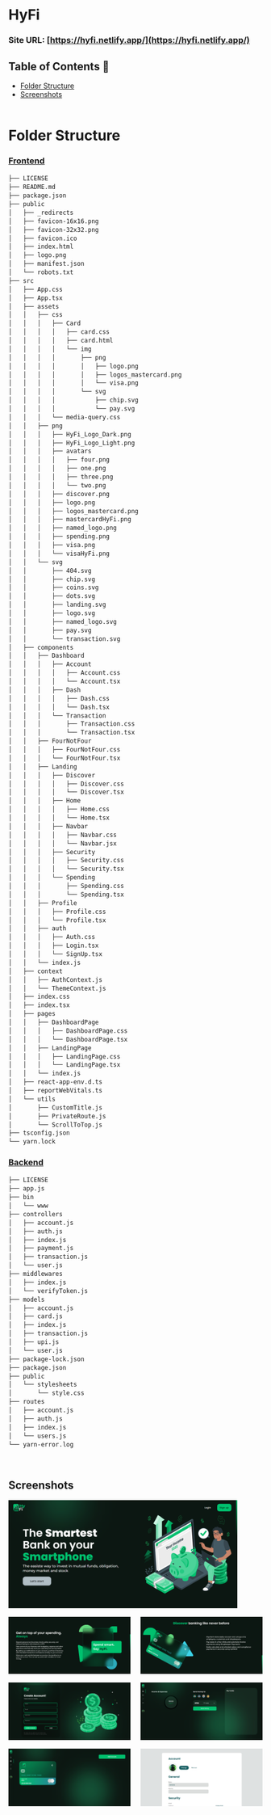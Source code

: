 # HyFi

### Site URL: [https://hyfi.netlify.app/](https://hyfi.netlify.app/)

## Table of Contents :scroll:
- [Folder Structure](#folder-structure)
- [Screenshots](#screenshots)
<br><br>

# Folder Structure
### [Frontend](https://github.com/Nikcodes10/devcraft-excel-2021/tree/web)
```bash
├── LICENSE
├── README.md
├── package.json
├── public
│   ├── _redirects       
│   ├── favicon-16x16.png
│   ├── favicon-32x32.png
│   ├── favicon.ico      
│   ├── index.html       
│   ├── logo.png
│   ├── manifest.json    
│   └── robots.txt       
├── src
│   ├── App.css
│   ├── App.tsx
│   ├── assets
│   │   ├── css
│   │   │   ├── Card
│   │   │   │   ├── card.css
│   │   │   │   ├── card.html
│   │   │   │   └── img
│   │   │   │       ├── png
│   │   │   │       │   ├── logo.png
│   │   │   │       │   ├── logos_mastercard.png
│   │   │   │       │   └── visa.png
│   │   │   │       └── svg
│   │   │   │           ├── chip.svg
│   │   │   │           └── pay.svg
│   │   │   └── media-query.css
│   │   ├── png
│   │   │   ├── HyFi_Logo_Dark.png
│   │   │   ├── HyFi_Logo_Light.png
│   │   │   ├── avatars
│   │   │   │   ├── four.png
│   │   │   │   ├── one.png
│   │   │   │   ├── three.png
│   │   │   │   └── two.png
│   │   │   ├── discover.png
│   │   │   ├── logo.png
│   │   │   ├── logos_mastercard.png
│   │   │   ├── mastercardHyFi.png
│   │   │   ├── named_logo.png
│   │   │   ├── spending.png
│   │   │   ├── visa.png
│   │   │   └── visaHyFi.png
│   │   └── svg
│   │       ├── 404.svg
│   │       ├── chip.svg
│   │       ├── coins.svg
│   │       ├── dots.svg
│   │       ├── landing.svg
│   │       ├── logo.svg
│   │       ├── named_logo.svg
│   │       ├── pay.svg
│   │       └── transaction.svg
│   ├── components
│   │   ├── Dashboard
│   │   │   ├── Account
│   │   │   │   ├── Account.css
│   │   │   │   └── Account.tsx
│   │   │   ├── Dash
│   │   │   │   ├── Dash.css
│   │   │   │   └── Dash.tsx
│   │   │   └── Transaction
│   │   │       ├── Transaction.css
│   │   │       └── Transaction.tsx
│   │   ├── FourNotFour
│   │   │   ├── FourNotFour.css
│   │   │   └── FourNotFour.tsx
│   │   ├── Landing
│   │   │   ├── Discover
│   │   │   │   ├── Discover.css
│   │   │   │   └── Discover.tsx
│   │   │   ├── Home
│   │   │   │   ├── Home.css
│   │   │   │   └── Home.tsx
│   │   │   ├── Navbar
│   │   │   │   ├── Navbar.css
│   │   │   │   └── Navbar.jsx
│   │   │   ├── Security
│   │   │   │   ├── Security.css
│   │   │   │   └── Security.tsx
│   │   │   └── Spending
│   │   │       ├── Spending.css
│   │   │       └── Spending.tsx
│   │   ├── Profile
│   │   │   ├── Profile.css
│   │   │   └── Profile.tsx
│   │   ├── auth
│   │   │   ├── Auth.css
│   │   │   ├── Login.tsx
│   │   │   └── SignUp.tsx
│   │   └── index.js
│   ├── context
│   │   ├── AuthContext.js
│   │   └── ThemeContext.js
│   ├── index.css
│   ├── index.tsx
│   ├── pages
│   │   ├── DashboardPage
│   │   │   ├── DashboardPage.css
│   │   │   └── DashboardPage.tsx
│   │   ├── LandingPage
│   │   │   ├── LandingPage.css
│   │   │   └── LandingPage.tsx
│   │   └── index.js
│   ├── react-app-env.d.ts
│   ├── reportWebVitals.ts
│   └── utils
│       ├── CustomTitle.js
│       ├── PrivateRoute.js
│       └── ScrollToTop.js
├── tsconfig.json
└── yarn.lock
```

### [Backend](https://github.com/Nikcodes10/devcraft-excel-2021/tree/backend)
```bash
├── LICENSE
├── app.js
├── bin
│   └── www
├── controllers
│   ├── account.js
│   ├── auth.js
│   ├── index.js
│   ├── payment.js
│   ├── transaction.js
│   └── user.js
├── middlewares
│   ├── index.js
│   └── verifyToken.js
├── models
│   ├── account.js
│   ├── card.js
│   ├── index.js
│   ├── transaction.js
│   ├── upi.js
│   └── user.js
├── package-lock.json
├── package.json
├── public
│   └── stylesheets
│       └── style.css
├── routes
│   ├── account.js
│   ├── auth.js
│   ├── index.js
│   └── users.js
└── yarn-error.log
```

<br >

## Screenshots


<div style="display: flex; justify-content: space-between;">
    <img src="./screenshots/1.PNG" width="90%" alt="">
</div>
<br>
<div style="display: flex; justify-content: space-between;">
    <img src="./screenshots/2.PNG" width="48%" alt="">
    <img src="./screenshots/3.PNG" width="48%" alt="">
</div>
<br>
<div style="display: flex; justify-content: space-between;">
    <img src="./screenshots/4.PNG" width="48%" alt="">
    <img src="./screenshots/5.PNG" width="48%" alt="">
</div>
<br>
<div style="display: flex; justify-content: space-between;">
    <img src="./screenshots/6.PNG" width="48%" alt="">
    <img src="./screenshots/7.PNG" width="48%" alt="">
</div>
